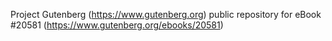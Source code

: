 Project Gutenberg (https://www.gutenberg.org) public repository for eBook #20581 (https://www.gutenberg.org/ebooks/20581)
